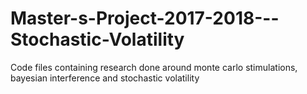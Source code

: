 # Master-s-Project-2017-2018---Stochastic-Volatility
Code files containing research done around monte carlo stimulations, bayesian interference and stochastic volatility
